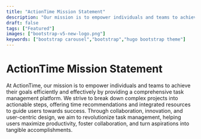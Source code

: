 ```yaml
---
title: "ActionTime Mission Statement"
description: "Our mission is to empower individuals and teams to achieve their goals efficiently and effectively by providing a comprehensive task management platform"
draft: false
tags: ["Featured"]
images: ["bootstrap-v5-new-logo.png"]
keywords: ["bootstrap carousel","bootstrap","hugo bootstrap theme"]
---
```


# ActionTime Mission Statement

At ActionTime, our mission is to empower individuals and teams to achieve their goals efficiently and effectively by providing a comprehensive task management platform. We strive to break down complex projects into actionable steps, offering time recommendations and integrated resources to guide users towards success. Through collaboration, innovation, and user-centric design, we aim to revolutionize task management, helping users maximize productivity, foster collaboration, and turn aspirations into tangible accomplishments.
